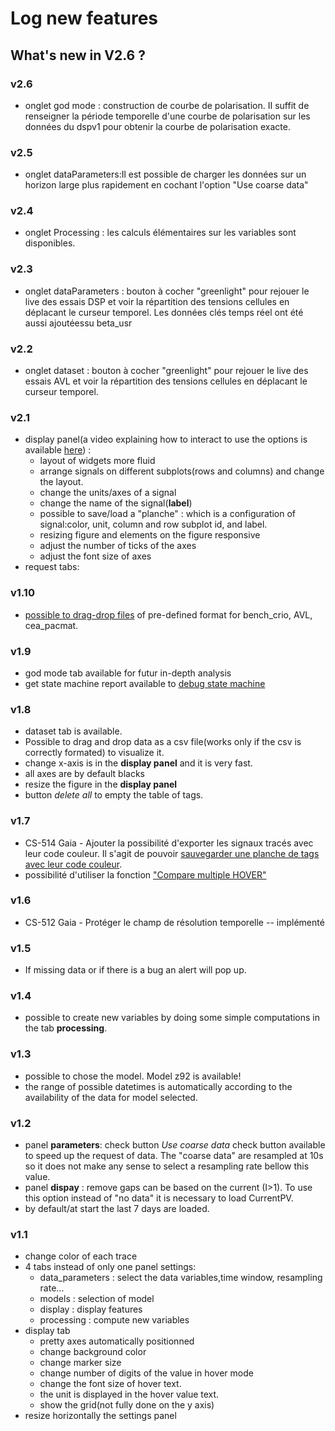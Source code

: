 # Log new features
What's new in V2.6 ?
--------------
### v2.6
- onglet god mode : construction de courbe de polarisation. II suffit de renseigner la période temporelle d'une courbe de polarisation sur les données du dspv1 pour obtenir la courbe de polarisation exacte.

### v2.5
- onglet dataParameters:Il est possible de charger les données sur un horizon large plus rapidement en cochant l'option  "Use coarse data" 

### v2.4
- onglet Processing : les calculs élémentaires sur les variables sont disponibles. 

### v2.3
- onglet dataParameters : bouton à cocher "greenlight" pour rejouer le live des essais DSP et voir la répartition des tensions cellules en déplacant le curseur temporel. Les données clés temps réel ont été aussi ajoutéessu beta_usr

### v2.2
- onglet dataset : bouton à cocher "greenlight" pour rejouer le live des essais AVL et voir la répartition des tensions cellules en déplacant le curseur temporel.   

### v2.1
- display panel(a video explaining how to interact to use the options is available [here](https://inocel.atlassian.net/wiki/spaces/Diagnostiq/pages/143392794/Utilisation+de+l+onglet+display+panel)) :
    - layout of widgets more fluid   
    - arrange signals on different subplots(rows and columns) and change the layout.
    - change the units/axes of a signal
    - change the name of the signal(**label**)
    - possible to save/load a "planche" : which is a configuration of signal:color, unit, column and row subplot id, and label.    
    - resizing figure and elements on the figure responsive
    - adjust the number of ticks of the axes
    - adjust the font size of axes
- request tabs:  
### v1.10
- [possible to drag-drop files](https://inocel.atlassian.net/wiki/spaces/Diagnostiq/pages/135757872/Charger+un+fichier+de+donn+es) of pre-defined format for bench\_crio, AVL, cea_pacmat. 

### v1.9
- god mode tab available for futur in-depth analysis
- get state machine report available to [debug state machine](https://inocel.atlassian.net/wiki/spaces/Diagnostiq/pages/132481048/Obtenir+un+rapport+des+tats+de+la+machine+d+tat+du+syst+me) 
### v1.8
- dataset tab is available. 
- Possible to drag and drop data as a csv file(works only if the csv is correctly formated) to visualize it.
- change x-axis is in the **display panel** and it is very fast. 
- all axes are by default blacks
- resize the figure in the **display panel** 
- button *delete all* to empty the table of tags. 
### v1.7
- CS-514 Gaia - Ajouter la possibilité d'exporter les signaux tracés avec leur code couleur. Il s'agit de pouvoir [sauvegarder une planche de tags avec leur code couleur](https://inocel.atlassian.net/wiki/spaces/Diagnostiq/pages/123535485/Importer+les+signaux+trac+s+avec+leur+code+couleur). 
- possibilité d'utiliser la fonction ["Compare multiple HOVER"](https://inocel.atlassian.net/wiki/spaces/Diagnostiq/pages/123568158/Compare+multiple+HOVER)
### v1.6
- CS-512 Gaia - Protéger le champ de résolution temporelle -- implémenté
### v1.5
- If missing data or if there is a bug an alert will pop up.
### v1.4
- possible to create new variables by doing some simple computations in the tab **processing**.
### v1.3
- possible to chose the model. Model z92 is available!
- the range of possible datetimes is automatically according to the availability of the data for model selected.
### v1.2
- panel **parameters**: check button  *Use coarse data* check button available to speed up the request of data. The "coarse data" are resampled at 10s so it does not make any sense to select a resampling rate bellow this value.
- panel **dispay** : remove gaps can be based on the current (I>1). To use this option instead of "no data" it is necessary to load CurrentPV.
- by default/at start the last 7 days are loaded.
### v1.1
- change color of each trace
- 4 tabs instead of only one panel settings:
    - data_parameters : select the data variables,time window, resampling rate...
    - models : selection of model
    - display : display features
    - processing : compute new variables
- display tab
    - pretty axes automatically positionned
    - change background color
    - change marker size
    - change number of digits of the value in hover mode
    - change the font size of hover text.
    - the unit is displayed in the hover value text.
    - show the grid(not fully done on the y axis)
- resize horizontally the settings panel

